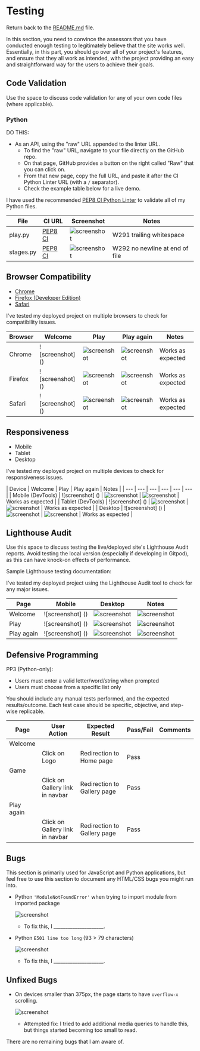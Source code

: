 # Testing

Return back to the [README.md](README.md) file.

In this section, you need to convince the assessors that you have conducted enough testing to legitimately believe that the site works well.
Essentially, in this part, you should go over all of your project's features, and ensure that they all work as intended,
with the project providing an easy and straightforward way for the users to achieve their goals.

## Code Validation

Use the space to discuss code validation for any of your own code files (where applicable).

### Python

DO THIS:
- As an API, using the "raw" URL appended to the linter URL.
    - To find the "raw" URL, navigate to your file directly on the GitHub repo.
    - On that page, GitHub provides a button on the right called "Raw" that you can click on.
    - From that new page, copy the full URL, and paste it after the CI Python Linter URL (with a `/` separator).
    - Check the example table below for a live demo.

I have used the recommended [PEP8 CI Python Linter](https://pep8ci.herokuapp.com) to validate all of my Python files.

| File | CI URL | Screenshot | Notes |
| --- | --- | --- | --- |
|play.py | [PEP8 CI](https://pep8ci.herokuapp.com/https://raw.githubusercontent.com/ilswh/play-in-python/main/run.py) | ![screenshot](documentation/py-validation-run.png) | W291 trailing whitespace |
| stages.py | [PEP8 CI](https://pep8ci.herokuapp.com/https://raw.githubusercontent.com/ilswh/play-in-python/main/checkout/urls.py) | ![screenshot](documentation/py-validation-checkout-urls.png) | W292 no newline at end of file |

## Browser Compatibility

- [Chrome](https://www.google.com/chrome)
- [Firefox (Developer Edition)](https://www.mozilla.org/firefox/developer)
- [Safari](https://support.apple.com/downloads/safari)

I've tested my deployed project on multiple browsers to check for compatibility issues.

| Browser | Welcome | Play | Play again | Notes |
| --- | --- | --- | --- | --- |
| Chrome | ![screenshot] () | ![screenshot]() | ![screenshot]() | Works as expected |
| Firefox | ![screenshot] () | ![screenshot]() | ![screenshot]() | Works as expected |
| Safari | ![screenshot] () | ![screenshot]() | ![screenshot]() | Works as expected |

## Responsiveness

- Mobile
- Tablet
- Desktop

I've tested my deployed project on multiple devices to check for responsiveness issues.

| Device | Welcome | Play | Play again | Notes |
| --- | --- | --- | --- | --- | --- |
| Mobile (DevTools) | ![screenshot] () | ![screenshot]() | ![screenshot]() | Works as expected |
| Tablet (DevTools) | ![screenshot] () | ![screenshot]() | ![screenshot]() | Works as expected |
| Desktop | ![screenshot] () | ![screenshot]() | ![screenshot]() | Works as expected |

## Lighthouse Audit

Use this space to discuss testing the live/deployed site's Lighthouse Audit reports.
Avoid testing the local version (especially if developing in Gitpod), as this can have knock-on effects of performance.

Sample Lighthouse testing documentation:

I've tested my deployed project using the Lighthouse Audit tool to check for any major issues.

| Page | Mobile | Desktop | Notes |
| --- | --- | --- | --- |
| Welcome | ![screenshot] () | ![screenshot]() | ![screenshot]() | Works as expected |
| Play | ![screenshot] () | ![screenshot]() | ![screenshot]() | Works as expected |
| Play again | ![screenshot] () | ![screenshot]() | ![screenshot]() | Works as expected |

## Defensive Programming

PP3 (Python-only):
- Users must enter a valid letter/word/string when prompted
- Users must choose from a specific list only

You should include any manual tests performed, and the expected results/outcome.
Each test case should be specific, objective, and step-wise replicable.

| Page | User Action | Expected Result | Pass/Fail | Comments |
| --- | --- | --- | --- | --- |
| Welcome | | | | |
| | Click on Logo | Redirection to Home page | Pass | |
| Game | | | | |
| | Click on Gallery link in navbar | Redirection to Gallery page | Pass | |
| Play again | | | | |
| | Click on Gallery link in navbar | Redirection to Gallery page | Pass | |

## Bugs

This section is primarily used for JavaScript and Python applications,
but feel free to use this section to document any HTML/CSS bugs you might run into.

- Python `'ModuleNotFoundError'` when trying to import module from imported package

    ![screenshot](documentation/bug03.png)

    - To fix this, I _____________________.


- Python `E501 line too long` (93 > 79 characters)

    ![screenshot](documentation/bug04.png)

    - To fix this, I _____________________.

## Unfixed Bugs

- On devices smaller than 375px, the page starts to have `overflow-x` scrolling.

    ![screenshot](documentation/unfixed-bug01.png)

    - Attempted fix: I tried to add additional media queries to handle this, but things started becoming too small to read.



There are no remaining bugs that I am aware of.
